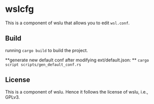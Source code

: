 # wslcfg

This is a component of wslu that allows you to edit `wsl.conf`.

## Build

running `cargo build` to build the project.

**generate new default conf after modifying ext/default.json: ** `cargo script scripts/gen_default_conf.rs`

## License

This is a component of wslu. Hence it follows the license of wslu, i.e., GPLv3.